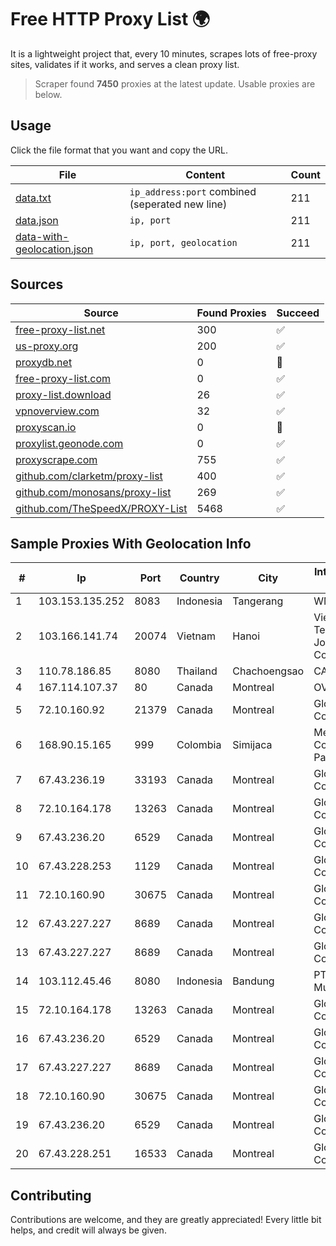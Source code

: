 
# Free HTTP Proxy List 🌍

It is a lightweight project that, every 10 minutes, scrapes lots of free-proxy sites, validates if it works, and serves a clean proxy list.


> Scraper found **7450** proxies at the latest update. Usable proxies are below.

## Usage

Click the file format that you want and copy the URL.


|File|Content|Count|
|----|-------|-----|
|[data.txt](https://raw.githubusercontent.com/themiralay/Proxy-List-World/master/data.txt)|`ip_address:port` combined (seperated new line)|211|
|[data.json](https://raw.githubusercontent.com/themiralay/Proxy-List-World/master/data.json)|`ip, port`|211|
|[data-with-geolocation.json](https://raw.githubusercontent.com/themiralay/Proxy-List-World/master/data-with-geolocation.json)|`ip, port, geolocation`|211|

## Sources

|Source|Found Proxies|Succeed|
|------|-------------|-------|
|[free-proxy-list.net](https://free-proxy-list.net)|300|✅|
|[us-proxy.org](https://www.us-proxy.org)|200|✅|
|[proxydb.net](http://proxydb.net)|0|🚫|
|[free-proxy-list.com](https://free-proxy-list.com/?page=&port=&type%5B%5D=http&type%5B%5D=https&up_time=0&search=Search)|0|✅|
|[proxy-list.download](https://www.proxy-list.download/HTTP)|26|✅|
|[vpnoverview.com](https://vpnoverview.com/privacy/anonymous-browsing/free-proxy-servers)|32|✅|
|[proxyscan.io](https://www.proxyscan.io)|0|🚫|
|[proxylist.geonode.com](https://proxylist.geonode.com/api/proxy-list?limit=300&page=1&sort_by=lastChecked&sort_type=desc&protocols=http,https)|0|✅|
|[proxyscrape.com](https://api.proxyscrape.com/v2/?request=displayproxies&protocol=http&timeout=10000&country=all&ssl=all&anonymity=all)|755|✅|
|[github.com/clarketm/proxy-list](https://raw.githubusercontent.com/clarketm/proxy-list/master/proxy-list-raw.txt)|400|✅|
|[github.com/monosans/proxy-list](https://raw.githubusercontent.com/monosans/proxy-list/main/proxies/http.txt)|269|✅|
|[github.com/TheSpeedX/PROXY-List](https://raw.githubusercontent.com/TheSpeedX/PROXY-List/master/http.txt)|5468|✅|


## Sample Proxies With Geolocation Info

|#|Ip|Port|Country|City|Internet Service Provider|
|-|--|----|-------|----|-------------------------|
|1|103.153.135.252|8083|Indonesia|Tangerang|WMINET|
|2|103.166.141.74|20074|Vietnam|Hanoi|Viet NAM Cloud Technology Joint Stock Company|
|3|110.78.186.85|8080|Thailand|Chachoengsao|CAT-BB|
|4|167.114.107.37|80|Canada|Montreal|OVH SAS|
|5|72.10.160.92|21379|Canada|Montreal|GloboTech Communications|
|6|168.90.15.165|999|Colombia|Simijaca|Media Commerce Partners S.A|
|7|67.43.236.19|33193|Canada|Montreal|GloboTech Communications|
|8|72.10.164.178|13263|Canada|Montreal|GloboTech Communications|
|9|67.43.236.20|6529|Canada|Montreal|GloboTech Communications|
|10|67.43.228.253|1129|Canada|Montreal|GloboTech Communications|
|11|72.10.160.90|30675|Canada|Montreal|GloboTech Communications|
|12|67.43.227.227|8689|Canada|Montreal|GloboTech Communications|
|13|67.43.227.227|8689|Canada|Montreal|GloboTech Communications|
|14|103.112.45.46|8080|Indonesia|Bandung|PT.Globalnet Multi Data|
|15|72.10.164.178|13263|Canada|Montreal|GloboTech Communications|
|16|67.43.236.20|6529|Canada|Montreal|GloboTech Communications|
|17|67.43.227.227|8689|Canada|Montreal|GloboTech Communications|
|18|72.10.160.90|30675|Canada|Montreal|GloboTech Communications|
|19|67.43.236.20|6529|Canada|Montreal|GloboTech Communications|
|20|67.43.228.251|16533|Canada|Montreal|GloboTech Communications|



## Contributing

Contributions are welcome, and they are greatly appreciated! Every
little bit helps, and credit will always be given.

